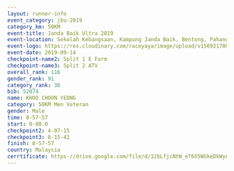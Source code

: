 ```yaml
---
layout: runner-info 
event_category: jbu-2019 
category_km: 50KM 
event-title: Janda Baik Ultra 2019  
event-location: Sekolah Kebangsaan, Kampung Janda Baik, Bentong, Pahang, Malaysia 
event-logo: https://res.cloudinary.com/raceyaya/image/upload/v1569217009/logo/janda-baik_vch1pc.jpg 
event-date: 2019-09-14 
checkpoint-name2: Split 1 E Farm 
checkpoint-name3: Split 2 ATV 
overall_rank: 116
gender_rank: 91
category_rank: 36
bib: 52074
name: KHOO CHOON YEONG
category: 50KM Men Veteran
gender: Male
time: 8-57-57
start: 0-00.0
checkpoint2: 4-07-15
checkpoint3: 8-15-42
finish: 8-57-57
country: Malaysia
cerrtificate: https-//drive.google.com/file/d/12bLfjcNtW_eT6X5WGkeDkWyAhkUowcTx/view?usp=sharing
---
```

